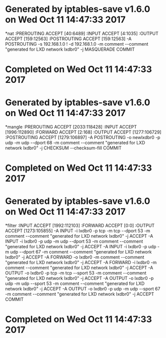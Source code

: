 # Generated by iptables-save v1.6.0 on Wed Oct 11 14:47:33 2017
*nat
:PREROUTING ACCEPT [40:6489]
:INPUT ACCEPT [4:1035]
:OUTPUT ACCEPT [159:12563]
:POSTROUTING ACCEPT [159:12563]
-A POSTROUTING -s 192.168.1.0 ! -d 192.168.1.0  -m comment --comment "generated for LXD network lxdbr0" -j MASQUERADE
COMMIT
# Completed on Wed Oct 11 14:47:33 2017
# Generated by iptables-save v1.6.0 on Wed Oct 11 14:47:33 2017
*mangle
:PREROUTING ACCEPT [2033:118428]
:INPUT ACCEPT [1996:112890]
:FORWARD ACCEPT [2:168]
:OUTPUT ACCEPT [1277:106729]
:POSTROUTING ACCEPT [1279:106897]
-A POSTROUTING -o newlxdbr0 -p udp -m udp --dport 68 -m comment --comment "generated for LXD network lxdbr0" -j CHECKSUM --checksum-fill
COMMIT
# Completed on Wed Oct 11 14:47:33 2017
# Generated by iptables-save v1.6.0 on Wed Oct 11 14:47:33 2017
*filter
:INPUT ACCEPT [1992:112103]
:FORWARD ACCEPT [0:0]
:OUTPUT ACCEPT [1273:105855]
-A INPUT -i lxdbr0 -p tcp -m tcp --dport 53 -m comment --comment "generated for LXD network lxdbr0" -j ACCEPT
-A INPUT -i lxdbr0 -p udp -m udp --dport 53 -m comment --comment "generated for LXD network lxdbr0" -j ACCEPT
-A INPUT -i lxdbr0 -p udp -m udp --dport 67 -m comment --comment "generated for LXD network lxdbr0" -j ACCEPT
-A FORWARD -o lxdbr0 -m comment --comment "generated for LXD network lxdbr0" -j ACCEPT
-A FORWARD -i lxdbr0 -m comment --comment "generated for LXD network lxdbr0" -j ACCEPT
-A OUTPUT -o lxdbr0 -p tcp -m tcp --sport 53 -m comment --comment "generated for LXD network lxdbr0" -j ACCEPT
-A OUTPUT -o lxdbr0 -p udp -m udp --sport 53 -m comment --comment "generated for LXD network lxdbr0" -j ACCEPT
-A OUTPUT -o lxdbr0 -p udp -m udp --sport 67 -m comment --comment "generated for LXD network lxdbr0" -j ACCEPT
COMMIT
# Completed on Wed Oct 11 14:47:33 2017
